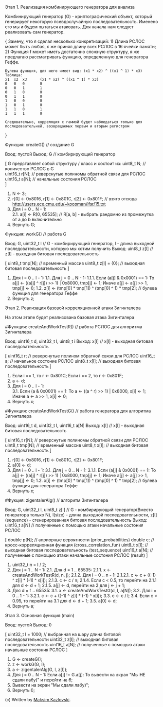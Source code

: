 Этап 1. Реализация комбинирующего генератора для анализа


Комбинирующий генератор (G) - криптографический объект, который генерирует некоторую псевдослучайную последовательность.
Именено его мы и будем пытаться атаковать. Для начала нам следует реализовать сам генератор.

{
Замечу, что я сделал несколько конкретизаций: 
	1) Длина РСЛОС может быть любая, я же принял длину всех РСЛОС в 16 ячейки памяти;
	2) Функция f может иметь достаточно сложную структуру, я же предлагаю рассматривать функцию, определенную для генератора Геффе.
	
	Булева функция, для него имеет вид: (x1 * x2) ^ ((x1 ^ 1) * x3)
	Таблица:	
	x1	x2	x3		(x1 * x2) ^ ((x1 ^ 1) * x3)
	0	0	0		0
	0	0	1		1	
	0	1	0		0
	0	1	1		0
	1	0	0		0
	1	0	1		0
	1	1	0		1
	1	1	1		0

	Следовательно, корреляция с гаммой будет наблюдаться только для последоваательней, возвращаемых первым и вторым регистром 
}

Функция: createG() // создание G 

Вход:  пустой
Выход: G // комбирирующий генератор

[ 
G представляет собой структуру / класс и состоит из:
	uint8_t N;     // количество РСЛОС в G	
	uint16_t r[N]; // реверснутые полиномы обратной связи для РСЛОС
	uint16_t a[N]; // начальные состония РСЛОС	
]
	
1. N <- 3;
2. r[0] <- 0x8016, r[1] <- 0x801C, r[2] <- 0x801F; // взято отсюда http://users.ece.cmu.edu/~koopman/lfsr/15.txt
2. Для i = 0 .. N - 1:			 
		2.1. a[i] <- R[0, 65535]; // R[a, b] - выбрать рандомно из промежутка от a до b включительно
3. Вернуть G;
	
	
Функция: workG() // работа G 

Вход:  G, uint32_t l // G - комбирирующий генератор, l - длина выходной последовательности, которую мы хотим получить
Выход: uint8_t z[l]  // z[l] - выходная битовая последовательность

[
uint8_t tmp[N];     // временный массив
uint8_t z[l] = {0}; // выходная битовая последовательность
]

1. Для i = 0 .. l - 1:
	1.1. Для j = 0 .. N - 1:
		1.1.1. Если (a[j] & 0x0001) == 1:
					То a[j] <- ((a[j] ^ r[j]) >> 1) | 0x8000, tmp[j] <- 1;
					Иначе a[j] <- a[j] >> 1, tmp[j] <- 0;
	1.2. z[i] <- (tmp[0] * tmp[1]) ^ (tmp[0] ^ 1) * tmp[2]; // булева функция для генератора Геффе
2. Вернуть z;
		
		
Этап 2. Реализация базовой корреляционной атаки Зигинталера


На этом этапе будет реализована базовая атака Зигинталера


#Функция: createAndWorkTestR() // работа РСЛОС для алгоритма Зигинталера

Вход:  uint16_t d, uint32_t l, uint8_t i
Выход: x[l] // x[l] - выходная битовая последовательность

[
uint16_t r;       // реверснутые полином обратной связи для РСЛОС
uint16_t a;       // начальное состоние РСЛОС
uint8_t x[l];     // выходная битовая последовательность
]

1. Если i == 1, то r <- 0x801C;
   Если i == 2, то r <- 0x801F;  		 
2. a <- d;
3. Для i = 0 .. l - 1:	
	3.1. Если (a & 0x0001) == 1:
				То a <- ((a ^ r) >> 1) | 0x8000, x[i] <- 1;
				Иначе a <- a >> 1, x[i] <- 0;	
4. Вернуть x;

#Функция: createAndWorkTestG() // работа генератора для алгоритма Зигинталера

Вход:  uint16_t d, uint32_t l, uint16_t a[N]
Выход: x[l] // x[l] - выходная битовая последовательность

[
uint16_t r[N];    // реверснутые полиномы обратной связи для РСЛОС
uint8_t tmp[N];   // временный массив
uint8_t x[l];     // выходная битовая последовательность
]

1. r[0] <- 0x8016, r[1] <- 0x801C, r[2] <- 0x801F; 		 
2. a[0] <- d;
3. Для i = 0 .. l - 1:
	3.1. Для j = 0 .. N - 1:
		3.1.1. Если (a[j] & 0x0001) == 1:
					То a[j] <- ((a[j] ^ r[j]) >> 1) | 0x8000, tmp[j] <- 1;
					Иначе a[j] <- a[j] >> 1, tmp[j] <- 0;
	1.2. x[i] <- (tmp[0] * tmp[1]) ^ (tmp[0] ^ 1) * tmp[2]; // булева функция для генератора Геффе
4. Вернуть x;


#Фукция: zigentalerAlg() // алгоритм Зигинталера

Вход: G, uint32_t l, uint8_t z[l] // G - комбирирующий генератор(Вместо генератора только N), l(size) - длина выходной последовательности, z[l] (sequence) - сгенерированная битовая последовательность
Выход: uint16_t a[N]              // полученные с помощью атаки начальные состония РСЛОС

[
double p[N];          // априорные вероятности (prior_probabilities)
double c;             // кросс-корреляционная функция (cross_correlation_fun)
uint8_t x[l];         // выходная битовая последовательность (test_sequence)
uint16_t a[N];        // полученные с помощью атаки начальные состония РСЛОС (result)
]

1. uint32_t n = l / 2;
2. Для j = 1 .. N - 1:
		2.1. Для d = 1 .. 65535:
				2.1.1. x <- createAndWorkTestR(d, n, j);
				2.1.2. Для i = 0 .. n - 1:
							2.1.2.1.  с <- c  + ((-1) ^ z[i] * (-1) ^ x[i]);
				2.1.3. c <- c / n;
				2.1.4. Если c < 0.5, то перейти на 2.1.1 для d <- d + 1;
				2.1.5. a[j] <- d, перейти на 2 для j <- j + 1;							
3. Для d = 1 .. 65535:
		3.1. x <- createAndWorkTestG(d, l, a[N]);
		3.2. Для i = 0 .. 1 - 1:
				3.2.1.  с <- c  + ((-1) ^ z[i] * (-1) ^ x[i]);
		3.3. c <- c / l;
		3.4. Если c < 0.95, то перейти на 3.1 для d <- d + 1;
		3.5. a[0] <- d;			
4. Вернуть a;


Этап 3. Основная функция (main)


Вход: пустой
Выход: 0	

[
uint32_t l = 1000; // выбранная на шару длина битовой последовательности
uint32_t z[l]; // выходная битовая последовательность
uint16_t a[N]; // полученные с помощью атаки начальные состония РСЛОС
]

1. G <- createG();
2. z <- workG(G, l);
3. a <- zigentalerAlg(G, l, z[l]);
4. Для j = 0 .. N - 1:
		Если a[j] != G.a[j]:
			То вывести на экран "Мы НЕ сдали лабу(" и перейти на 6;
5. Вывести на экран "Мы сдали лабу)";
6. Вернуть 0;

(c) Written by [Maksim Kazlovski](https://github.com/MaksimKazlovski/). 